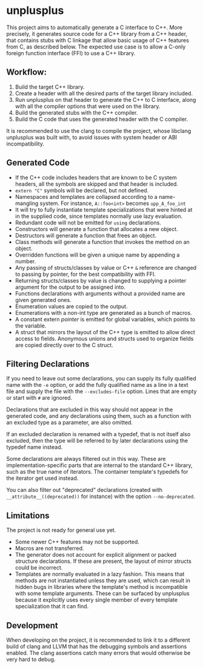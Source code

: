 # unplusplus

This project aims to automatically generate a C interface to C++. More precisely, it generates
source code for a C++ library from a C++ header, that contains stubs with C linkage that allow basic
usage of C++ features from C, as described below. The expected use case is to allow a C-only foreign
function interface (FFI) to use a C++ library.

## Workflow:
1. Build the target C++ library.
2. Create a header with all the desired parts of the target library included.
3. Run unplusplus on that header to generate the C++ to C interface, along with all the compiler options that were used on the library.
4. Build the generated stubs with the C++ compiler.
5. Build the C code that uses the generated header with the C compiler.

It is recommended to use the clang to compile the project, whose libclang unplusplus was built with,
to avoid issues with system header or ABI incompatibility.

## Generated Code

* If the C++ code includes headers that are known to be C system headers, all the symbols are
  skipped and that header is included.
* `extern "C"` symbols will be declared, but not defined.
* Namespaces and templates are collapsed according to a name-mangling system. For instance,
  `A::foo<int>` becomes `upp_A_foo_int`
* It will try to fully instantiate template specializations that were hinted at in the supplied
  code, since templates normally use lazy evaluation.
* Redundant code will not be emitted for `using` declarations.
* Constructors will generate a function that allocates a new object.
* Destructors will generate a function that frees an object.
* Class methods will generate a function that invokes the method on an object.
* Overridden functions will be given a unique name by appending a number.
* Any passing of structs/classes by value or C++ `&` reference are changed to passing by pointer,
  for the best compatibility with FFI.
* Returning structs/classes by value is changed to supplying a pointer argument for the output to be
  assigned into.
* Functions declarations with arguments without a provided name are given generated ones.
* Enumeration values are copied to the output.
* Enumerations with a non-int type are generated as a bunch of macros.
* A constant extern *pointer* is emitted for global variables, which points to the variable.
* A struct that mirrors the layout of the C++ type is emitted to allow direct access to
  fields. Anonymous unions and structs used to organize fields are copied directly over to the C
  struct.

## Filtering Declarations

If you need to leave out some declarations, you can supply its fully qualified name with the `-e`
option, or add the fully qualified name as a line in a text file and supply the file with the
`--excludes-file` option. Lines that are empty or start with `#` are ignored.

Declarations that are excluded in this way should not appear in the generated code, and any
declarations using them, such as a function with an excluded type as a parameter, are also omitted.

If an excluded declaration is renamed with a typedef, that is not itself also excluded, then the
type will be referred to by later declarations using the typedef name instead.

Some declarations are always filtered out in this way. These are implementation-specific parts that
are internal to the standard C++ library, such as the true name of iterators. The container
template's typedefs for the iterator get used instead.

You can also filter out "deprecated" declarations (created with `__attribute__((deprecated))` for
instance) with the option `--no-deprecated`.

## Limitations

The project is not ready for general use yet.

* Some newer C++ features may not be supported.
* Macros are not transferred.
* The generator does not account for explicit alignment or packed structure declarations. If these
  are present, the layout of mirror structs could be incorrect.
* Templates are normally evaluated in a lazy fashion. This means that methods are not instantiated
  unless they are used, which can result in hidden bugs in libraries where the template's method is
  incompatible with some template arguments. These can be surfaced by unplusplus because it
  explicitly uses every single member of every template specialization that it can find.

## Development

When developing on the project, it is recommended to link it to a different build of clang and LLVM
that has the debugging symbols and assertions enabled. The clang assertions catch many errors that
would otherwise be very hard to debug.

